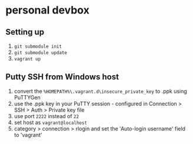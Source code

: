 # personal devbox

## Setting up

1. `git submodule init`
2. `git submodule update`
3. `vagrant up`

## Putty SSH from Windows host

1. convert the `%HOMEPATH%\.vagrant.d\insecure_private_key` to .ppk using PuTTYGen
2. use the .ppk key in your PuTTY session - configured in Connection > SSH > Auth > Private key file
3. use port `2222` instead of `22`
4. set host as `vagrant@localhost`
5. category > connection > rlogin and set the 'Auto-login username' field to 'vagrant'


